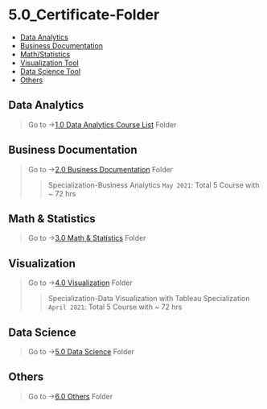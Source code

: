 # 5.0_Certificate-Folder

- [Data Analytics](#data-analytics)
- [Business Documentation](#business-documentation)
- [Math/Statistics](#Math-Statistics)
- [Visualization Tool](#visualization)
- [Data Science Tool](#data-science)
- [Others](#others)

## Data Analytics

> Go to ->[1.0 Data Analytics Course List][1] Folder

## Business Documentation

> Go to ->[2.0 Business Documentation][2] Folder
>
> > Specialization-Business Analytics `May 2021`: Total 5 Course with ~ 72 hrs

## Math & Statistics

> Go to ->[3.0 Math & Statistics][3] Folder

## Visualization

> Go to ->[4.0 Visualization][4] Folder
>
> > Specialization-Data Visualization with Tableau Specialization `April 2021`: Total 5 Course with ~ 72 hrs

## Data Science

> Go to ->[5.0 Data Science][5] Folder

## Others

> Go to ->[6.0 Others][6] Folder

[1]: 1.0-Data%20Analytics
[2]: 2.0-Business%20Documentation
[3]: 3.0-Math%20%26%20Statistics
[4]: 4.0-Visualization
[5]: 5.0-Data%20Science
[6]: 6.0-Others
